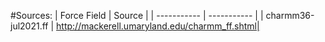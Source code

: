 #Sources:
| Force Field | Source |
| ----------- | ----------- |
| charmm36-jul2021.ff | http://mackerell.umaryland.edu/charmm_ff.shtml|